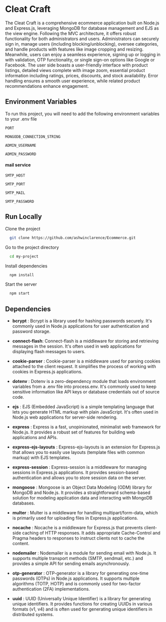
# Cleat Craft

The Cleat Craft is a comprehensive ecommerce application built on Node.js and Express.js, leveraging MongoDB for database management and EJS as the view engine. Following the MVC architecture, it offers robust functionality for both administrators and users. Administrators can securely sign in, manage users (including blocking/unblocking), oversee categories, and handle products with features like image cropping and resizing. Meanwhile, users can enjoy a seamless experience, signing up or logging in with validation, OTP functionality, or single sign-on options like Google or Facebook. The user side boasts a user-friendly interface with product listings, detailed views complete with image zoom, essential product information including ratings, prices, discounts, and stock availability. Error handling ensures a smooth user experience, while related product recommendations enhance engagement.
## Environment Variables

To run this project, you will need to add the following environment variables to your .env file


`PORT`

`MONGODB_CONNECTION_STRING`

`ADMIN_USERNAME`

`ADMIN_PASSWORD`

#### mail service

`SMTP_HOST`

`SMTP_PORT`

`SMTP_MAIL`

`SMTP_PASSWORD`


## Run Locally

Clone the project

```bash
  git clone https://github.com/ashwinclarence/Ecommerce.git
```

Go to the project directory

```bash
  cd my-project
```

Install dependencies

```bash
  npm install
```

Start the server

```bash
  npm start
```


## Dependencies


- **bcrypt** : Bcrypt is a library used for hashing passwords securely. It's commonly used in Node.js applications for user authentication and password storage.

- **connect-flash**: Connect-flash is a middleware for storing and retrieving messages in the session. It's often used in web applications for displaying flash messages to users.

- **cookie-parser** : Cookie-parser is a middleware used for parsing cookies attached to the client request. It simplifies the process of working with cookies in Express.js applications.

- **dotenv** : Dotenv is a zero-dependency module that loads environment variables from a .env file into process.env. It's commonly used to keep sensitive information like API keys or database credentials out of source code.

- **ejs** : EJS (Embedded JavaScript) is a simple templating language that lets you generate HTML markup with plain JavaScript. It's often used in Node.js web applications for server-side rendering.

- **express** : Express is a fast, unopinionated, minimalist web framework for Node.js. It provides a robust set of features for building web applications and APIs.

- **express-ejs-layouts** : Express-ejs-layouts is an extension for Express.js that allows you to easily use layouts (template files with common markup) with EJS templates.

- **express-session** : Express-session is a middleware for managing sessions in Express.js applications. It provides session-based authentication and allows you to store session data on the server.

- **mongoose** : Mongoose is an Object Data Modeling (ODM) library for MongoDB and Node.js. It provides a straightforward schema-based solution for modeling application data and interacting with MongoDB databases.

- **multer** : Multer is a middleware for handling multipart/form-data, which is primarily used for uploading files in Express.js applications.

- **nocache** : Nocache is a middleware for Express.js that prevents client-side caching of HTTP responses. It adds appropriate Cache-Control and Pragma headers to responses to instruct clients not to cache the content.

- **nodemailer** : Nodemailer is a module for sending email with Node.js. It supports multiple transport methods (SMTP, sendmail, etc.) and provides a simple API for sending emails asynchronously.

- **otp-generator** : OTP-generator is a library for generating one-time passwords (OTPs) in Node.js applications. It supports multiple algorithms (TOTP, HOTP) and is commonly used for two-factor authentication (2FA) implementations.

- **uuid** : UUID (Universally Unique Identifier) is a library for generating unique identifiers. It provides functions for creating UUIDs in various formats (v1, v4) and is often used for generating unique identifiers in distributed systems.

